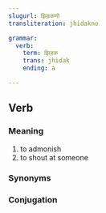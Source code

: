 ```yaml
---
slugurl: झिड़कणो
transliteration: jhidakno

grammar:
  verb:
    term: झिड़क
    trans: jhidak
    ending: a

---
```


## Verb

### Meaning

<word-meanings>

1. to admonish
2. to shout at someone

</word-meanings>

### Synonyms

<word-synonyms :syns="['बळडाणो', 'धाकळणो', 'फटकारणो', 'चिल्लाणो']"></word-synonyms>

### Conjugation

<verb-conj :grammar="grammar"></verb-conj>
